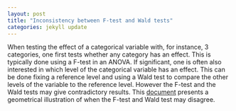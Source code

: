 ```yaml
--- 
layout: post 
title: "Inconsistency between F-test and Wald tests" 
categories: jekyll update
---
```


When testing the effect of a categorical variable with, for instance,
3 categories, one first tests whether any category has an effect. This
is typically done using a F-test in an ANOVA. If significant, one is
often also interested in which level of the categorical variable has
an effect. This can be done fixing a reference level and using a Wald
test to compare the other levels of the variable to the reference
level. However the F-test and the Wald tests may give contradictory
results. This
[document](https://bozenne.github.io/doc/2018-10-29-univariate-vs-multivariate-test/post-univariate-vs-multivariate-test.pdf)
presents a geometrical illustration of when the F-test and Wald test
may disagree.
